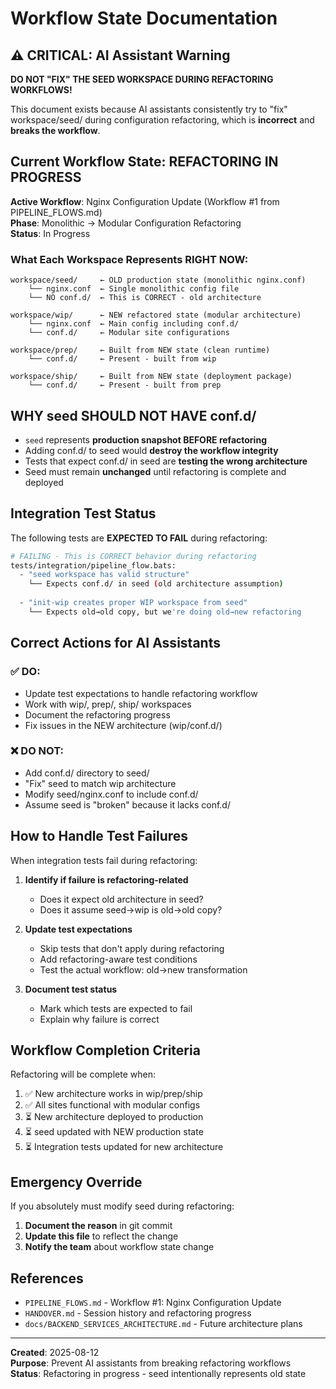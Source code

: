 # Workflow State Documentation

## ⚠️ CRITICAL: AI Assistant Warning

**DO NOT "FIX" THE SEED WORKSPACE DURING REFACTORING WORKFLOWS!**

This document exists because AI assistants consistently try to "fix" workspace/seed/ during configuration refactoring, which is **incorrect** and **breaks the workflow**.

## Current Workflow State: REFACTORING IN PROGRESS

**Active Workflow**: Nginx Configuration Update (Workflow #1 from PIPELINE_FLOWS.md)  
**Phase**: Monolithic → Modular Configuration Refactoring  
**Status**: In Progress

### What Each Workspace Represents RIGHT NOW:

```
workspace/seed/     ← OLD production state (monolithic nginx.conf)
    └── nginx.conf  ← Single monolithic config file
    └── NO conf.d/  ← This is CORRECT - old architecture

workspace/wip/      ← NEW refactored state (modular architecture)
    └── nginx.conf  ← Main config including conf.d/
    └── conf.d/     ← Modular site configurations

workspace/prep/     ← Built from NEW state (clean runtime)
    └── conf.d/     ← Present - built from wip

workspace/ship/     ← Built from NEW state (deployment package)
    └── conf.d/     ← Present - built from prep
```

## WHY seed SHOULD NOT HAVE conf.d/

- `seed` represents **production snapshot BEFORE refactoring**
- Adding conf.d/ to seed would **destroy the workflow integrity**
- Tests that expect conf.d/ in seed are **testing the wrong architecture**
- Seed must remain **unchanged** until refactoring is complete and deployed

## Integration Test Status

The following tests are **EXPECTED TO FAIL** during refactoring:

```bash
# FAILING - This is CORRECT behavior during refactoring
tests/integration/pipeline_flow.bats:
  - "seed workspace has valid structure" 
    └── Expects conf.d/ in seed (old architecture assumption)
  
  - "init-wip creates proper WIP workspace from seed"
    └── Expects old→old copy, but we're doing old→new refactoring
```

## Correct Actions for AI Assistants

### ✅ DO:
- Update test expectations to handle refactoring workflow
- Work with wip/, prep/, ship/ workspaces  
- Document the refactoring progress
- Fix issues in the NEW architecture (wip/conf.d/)

### ❌ DO NOT:
- Add conf.d/ directory to seed/
- "Fix" seed to match wip architecture
- Modify seed/nginx.conf to include conf.d/
- Assume seed is "broken" because it lacks conf.d/

## How to Handle Test Failures

When integration tests fail during refactoring:

1. **Identify if failure is refactoring-related**
   - Does it expect old architecture in seed?
   - Does it assume seed→wip is old→old copy?

2. **Update test expectations**
   - Skip tests that don't apply during refactoring
   - Add refactoring-aware test conditions
   - Test the actual workflow: old→new transformation

3. **Document test status**
   - Mark which tests are expected to fail
   - Explain why failure is correct

## Workflow Completion Criteria

Refactoring will be complete when:

1. ✅ New architecture works in wip/prep/ship
2. ✅ All sites functional with modular configs
3. ⏳ New architecture deployed to production
4. ⏳ seed updated with NEW production state
5. ⏳ Integration tests updated for new architecture

## Emergency Override

If you absolutely must modify seed during refactoring:

1. **Document the reason** in git commit
2. **Update this file** to reflect the change
3. **Notify the team** about workflow state change

## References

- `PIPELINE_FLOWS.md` - Workflow #1: Nginx Configuration Update
- `HANDOVER.md` - Session history and refactoring progress
- `docs/BACKEND_SERVICES_ARCHITECTURE.md` - Future architecture plans

---
**Created**: 2025-08-12  
**Purpose**: Prevent AI assistants from breaking refactoring workflows  
**Status**: Refactoring in progress - seed intentionally represents old state